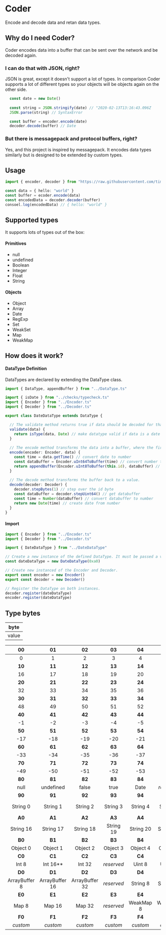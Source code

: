 # Coder

Encode and decode data and retan data types.

## Why do I need Coder?

Coder encodes data into a buffer that can be sent over the network and be decoded again.


### I can do that with JSON, right?
JSON is great, except it doesn't support a lot of types. In comparison Coder supports a lot of different types so your objects will be objects again on the other side.

```js
  const date = new Date()
  
  const string = JSON.stringify(date) // "2020-02-13T13:16:43.096Z
  JSON.parse(string) // SyntaxError

  const buffer = encoder.encode(date)
  decoder.decode(buffer) // Date
```

### But there is messagepack and protocol buffers, right?
Yes, and this project is inspired by messagepack. It encodes data types similarly but is designed to be extended by custom types.

## Usage
```typescript
import { encoder, decoder } from "https://raw.githubusercontent.com/timreichen/Coder/master/mod.ts"

const data = { hello: "world" }
const buffer = ecoder.encode(data)
const encodedData = decoder.decoder(buffer)
consoel.log(encodedData) // { hello: "world" }
```


## Supported types

It supports lots of types out of the box:

#### Primitives
* null
* undefined
* Boolean
* Integer
* Float
* String

#### Objects
* Object
* Array
* Date
* RegExp
* Set
* WeakSet
* Map
* WeakMap

 <!-- #### Experimental -->

## How does it work?

#### DataType Definition

DataTypes are declared by extending the DataType class.

```typescript
import { DataType, appendBuffer } from "../DataType.ts"

import { isDate } from "../checks/typecheck.ts"
import { Encoder } from "../Encoder.ts"
import { Decoder } from "../Decoder.ts"

export class DateDataType extends DataType {

  // The validate method returns true if data should be decoded for that type.
  validate(data) {
    return isType(data, Date) // make datatype valid if data is a date
  }
  
  // The encode method transforms the data into a buffer, where the first byte must be the type of the DataType.
  encode(encoder: Encoder, data) {
    const time = data.getTime() // convert date to number
    const dataBuffer = Encoder.uInt64ToBuffer(time) // convert number to buffer 
    return appendBuffer(Encoder.uInt8ToBuffer(this.id), dataBuffer) // create a buffer with id byte append the databuffer
  }
  
  // The decode method transforms the buffer back to a value.
  decode(decoder: Decoder) {
    decoder.stepBytes(1) // step over the id byte
    const dataBuffer = decoder.stepUint64() // get databuffer
    const time = Number(dataBuffer) // convert databuffer to number
    return new Date(time) // create date from number
  }
}

```

#### Import
```typescript
import { Encoder } from "../Encoder.ts"
import { Decoder } from "../Decoder.ts"

import { DateDataType } from "../DateDataType"

// Create a new instance of the defined DataType. It must be passed a valid id. Custom types use bytes from 0xf0 to 0xff.
const dateDataType = new DateDataType(0xa0)

// Create new instanced of the Encoder and Decoder.
export const encoder = new Encoder()
export const decoder = new Decoder()

// Register the DataType on both instances.
decoder.register(dateDataType)
encoder.register(dateDataType)

```

## Type bytes
**byte**|
:-----:|
value|

**00**|**01**|**02**|**03**|**04**|**05**|**06**|**07**|**08**|**09**|**0A**|**0B**|**0C**|**0D**|**0E**|**0F**
:-----:|:-----:|:-----:|:-----:|:-----:|:-----:|:-----:|:-----:|:-----:|:-----:|:-----:|:-----:|:-----:|:-----:|:-----:|:-----:
0|1|2|3|4|5|6|7|8|9|10|11|12|13|14|15
**10**|**11**|**12**|**13**|**14**|**15**|**16**|**17**|**18**|**19**|**1A**|**1B**|**1C**|**1D**|**1E**|**1F**
16|17|18|19|20|21|22|23|24|25|26|27|28|29|30|31
**20**|**21**|**22**|**23**|**24**|**25**|**26**|**27**|**28**|**29**|**2A**|**2B**|**2C**|**2D**|**2E**|**2F**
32|33|34|35|36|37|38|39|40|41|42|43|44|45|46|47
**30**|**31**|**32**|**33**|**34**|**35**|**36**|**37**|**38**|**39**|**3A**|**3B**|**3C**|**3D**|**3E**|**3F**
48|49|50|51|52|53|54|55|56|57|58|59|60|61|62|63
**40**|**41**|**42**|**43**|**44**|**45**|**46**|**47**|**48**|**49**|**4A**|**4B**|**4C**|**4D**|**4E**|**4F**
-1|-2|-3|-4|-5|-6|-7|-8|-9|-10|-11|-12|-13|-14|-15|-16
**50**|**51**|**52**|**53**|**54**|**55**|**56**|**57**|**58**|**59**|**5A**|**5B**|**5C**|**5D**|**5E**|**5F**
-17|-18|-19|-20|-21|-22|-23|-24|-25|-26|-27|-28|-29|-30|-31|-32
**60**|**61**|**62**|**63**|**64**|**65**|**66**|**67**|**68**|**69**|**6A**|**6B**|**6C**|**6D**|**6E**|**6F**
-33|-34|-35|-36|-37|-38|-39|-40|-41|-42|-43|-44|-45|-46|-47|-48
**70**|**71**|**72**|**73**|**74**|**75**|**76**|**77**|**78**|**79**|**7A**|**7B**|**7C**|**7D**|**7E**|**7F**
-49|-50|-51|-52|-53|-54|-55|-56|-57|-58|-59|-60|-61|-62|-63|-64
**80**|**81**|**82**|**83**|**84**|**85**|**86**|**87**|**88**|**89**|**8A**|**8B**|**8C**|**8D**|**8E**|**8F**
null|undefined|false|true|Date|_reserved_|_reserved_|_reserved_|RegExp|_reserved_|_reserved_|_reserved_|_reserved_|_reserved_|Infinity|-Infinity
**90**|**91**|**92**|**93**|**94**|**95**|**96**|**97**|**98**|**99**|**9A**|**9B**|**9C**|**9D**|**9E**|**9F**
String 0|String 1|String 2|String 3|String 4|String 5|String 6|String 7|String 8|String 9|String 10|String 11|String 12|String 13|String 14|String 15
**A0**|**A1**|**A2**|**A3**|**A4**|**A5**|**A6**|**A7**|**A8**|**A9**|**AA**|**AB**|**AC**|**AD**|**AE**|**AF**
String 16|String 17|String 18|String 19|String 20|String 21|String 22|String 23|String 24|String 25|String 26|String 27|String 28|String 29|String 30|String 31
**B0**|**B1**|**B2**|**B3**|**B4**|**B5**|**B6**|**B7**|**B8**|**B9**|**BA**|**BB**|**BC**|**BD**|**BE**|**BF**
Object 0|Object 1|Object 2|Object 3|Object 4|Object 5|Object 6|Object 7|Array 0|Array 1|Array 2|Array 3|Array 4|Array 5|Array 6|Array 7
**C0**|**C1**|**C2**|**C3**|**C4**|**C5**|**C6**|**C7**|**C8**|**C9**|**CA**|**CB**|**CC**|**CD**|**CE**|**CF**
Int 8 |Int 16**|Int 32 |_reserved_|Uint 8|Uint 16|Uint 32|_reserved_|BigInt|_reserved_|Float 32|Float 64|_reserved_|_reserved_|_reserved_| _reserved_
**D0**|**D1**|**D2**|**D3**|**D4**|**D5**|**D6**|**D7**|**D8**|**D9**|**DA**|**DB**|**DC**|**DD**|**DE**|**DF**
ArrayBuffer 8|ArrayBuffer 16|ArrayBuffer 32|_reserved_|String 8|String 16|String 32|_reserved_|Object 8|Object 16|Object 32|_reserved_|Array 8|Array 16|Array 32| _reserved_
**E0**|**E1**|**E2**|**E3**|**E4**|**E5**|**E6**|**E7**|**E8**|**E9**|**EA**|**EB**|**EC**|**ED**|**EE**|**EF**
Map 8|Map 16|Map 32|_reserved_|WeakMap 8|WeakMap 16|WeakMap 32|_reserved_|Set 8|Set 16|Set 32|_reserved_|WeakSet 8|WeakSet 16|WeakSet 32| _reserved_
**F0**|**F1**|**F2**|**F3**|**F4**|**F5**|**F6**|**F7**|**F8**|**F9**|**FA**|**FB**|**FC**|**FD**|**FE**|**FF**
| _custom_ | _custom_| _custom_| _custom_| _custom_| _custom_| _custom_| _custom_| _custom_| _custom_| _custom_| _custom_| _custom_| _custom_|  _custom_| _custom_